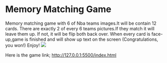 # Memory Matching Game 
Memory matching game with 6 of Nba teams images.It will be contain  12 cards.
There are exactly 2 of every 6 teams pictures.If they match it will leave them up.
If not, it will be flip both back over.
When every card is face-up,game is finished and will show up text on the screen (Congratulations, you won!)
 Enjoy!
 ![](https://user-images.githubusercontent.com/122946494/222003227-c28c9843-2869-4252-9681-1496beefc09b.png)

  Here is the game link;  http://127.0.0.1:5500/index.html
